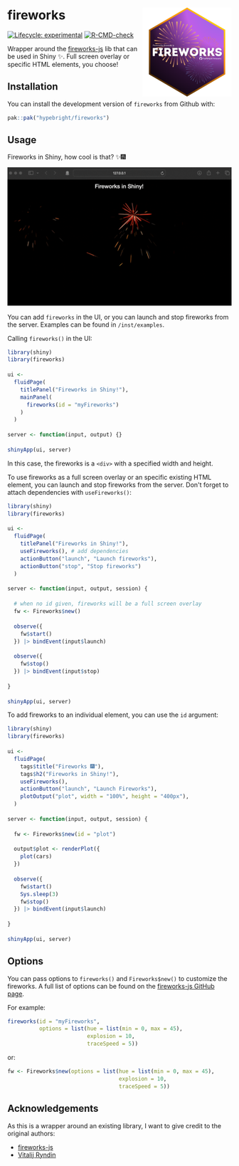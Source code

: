 # fireworks <img src="./inst/images/fireworks.png" width="200px" align="right"/>

<!-- badges: start -->

[![Lifecycle: experimental](https://img.shields.io/badge/lifecycle-experimental-orange.svg)](https://www.tidyverse.org/lifecycle/#experimental)
[![R-CMD-check](https://github.com/hypebright/fireworks/actions/workflows/R-CMD-check.yaml/badge.svg)](https://github.com/hypebright/fireworks/actions/workflows/R-CMD-check.yaml)
<!-- badges: end -->

Wrapper around the [fireworks-js](https://fireworks.js.org) lib that can be used in Shiny ✨. Full screen overlay or specific HTML elements, you choose!

## Installation

You can install the development version of `fireworks` from Github with:

``` r
pak::pak("hypebright/fireworks")
```

## Usage

Fireworks in Shiny, how cool is that? ✨🎆 

![](./inst/images/fireworks.gif)

You can add `fireworks` in the UI, or you can launch and stop fireworks from the server. Examples can be found in `/inst/examples`.

Calling `fireworks()` in the UI:

``` r
library(shiny)
library(fireworks)

ui <-
  fluidPage(
    titlePanel("Fireworks in Shiny!"),
    mainPanel(
      fireworks(id = "myFireworks")
    )
  )

server <- function(input, output) {}

shinyApp(ui, server)
```

In this case, the fireworks is a `<div>` with a specified width and height.

To use fireworks as a full screen overlay or an specific existing HTML element, you can launch and stop fireworks from the server. Don't forget to attach dependencies with `useFireworks()`:

``` r
library(shiny)
library(fireworks)

ui <-
  fluidPage(
    titlePanel("Fireworks in Shiny!"),
    useFireworks(), # add dependencies
    actionButton("launch", "Launch fireworks"),
    actionButton("stop", "Stop fireworks")
  )
  
server <- function(input, output, session) {

  # when no id given, fireworks will be a full screen overlay
  fw <- Fireworks$new()

  observe({
    fw$start()
  }) |> bindEvent(input$launch)

  observe({
    fw$stop()
  }) |> bindEvent(input$stop)

}

shinyApp(ui, server)
```

To add fireworks to an individual element, you can use the `id` argument:

``` r
library(shiny)
library(fireworks)

ui <-
  fluidPage(
    tags$title("Fireworks 🎆"),
    tags$h2("Fireworks in Shiny!"),
    useFireworks(),
    actionButton("launch", "Launch Fireworks"),
    plotOutput("plot", width = "100%", height = "400px"),
  )
  
server <- function(input, output, session) {

  fw <- Fireworks$new(id = "plot")

  output$plot <- renderPlot({
    plot(cars)
  })

  observe({
    fw$start()
    Sys.sleep(3)
    fw$stop()
  }) |> bindEvent(input$launch)

}

shinyApp(ui, server)
```

## Options

You can pass options to  `fireworks()` and `Fireworks$new()` to customize the fireworks. A full list of options can be found on the [fireworks-js GitHub page](https://github.com/crashmax-dev/fireworks-js/?tab=readme-ov-file#options).

For example:

```r
fireworks(id = "myFireworks",
          options = list(hue = list(min = 0, max = 45),
                         explosion = 10,
                         traceSpeed = 5))
```

or:

```r
fw <- Fireworks$new(options = list(hue = list(min = 0, max = 45),
                                   explosion = 10,
                                   traceSpeed = 5))
```

## Acknowledgements

As this is a wrapper around an existing library, I want to give credit to the original authors:

- [fireworks-js](https://fireworks.js.org)
- [Vitalij Ryndin](https://crashmax.ru)
